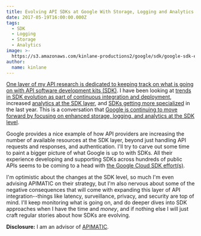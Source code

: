 ```yaml
---
title: Evolving API SDKs at Google With Storage, Logging and Analytics
date: 2017-05-19T16:00:00.000Z
tags:
  - SDK
  - Logging
  - Storage
  - Analytics
image: >-
  https://s3.amazonaws.com/kinlane-productions2/google/sdk/google-sdk-essential-tools.png
author:
  name: kinlane
---
```

[One layer of my API research is dedicated to keeping track on what is going on with API software development kits (SDK)](http://sdk.apievangelist.com/). I have been looking at [trends in SDK evolution as part of continuous integration and deployment](http://sdk.apievangelist.com/2016/10/05/evolving-the-api-sdk-with-apimatic-dx-kits/), increased [analytics at the SDK layer](http://sdk.apievangelist.com/2016/10/04/increased-analytics-at-the-api-client-and-sdk-level/), and [SDKs getting more specialized](http://sdk.apievangelist.com/2016/09/30/api-sdks-getting-more-specialized/) in the last year. This is a conversation that [Google is continuing to move forward by focusing on enhanced storage, logging, and analytics at the SDK level](https://cloudplatform.googleblog.com/2017/05/use-Google-Cloud-Client-Libraries-to-store-files-save-entities-and-log-data.html).

Google provides a nice example of how API providers are increasing the number of available resources at the SDK layer, beyond just handling API requests and responses, and authentication. I'll try to carve out some time to paint a bigger picture of what Google is up to with SDKs. All their experience developing and supporting SDKs across hundreds of public APIs seems to be coming to a head with [the Google Cloud SDK effort(s)](https://cloud.google.com/sdk/).

I'm optimistic about the changes at the SDK level, so much I'm even advising APIMATIC on their strategy, but I'm also nervous about some of the negative consequences that will come with expanding this layer of API integration--things like latency, surveillance, privacy, and security are top of mind. I'll keep monitoring what is going on, and do deeper dives into SDK approaches when I have the time and $money$, and if nothing else I will just craft regular stories about how SDKs are evolving.

**Disclosure:** I am an advisor of [APIMATIC](https://apimatic.io/).